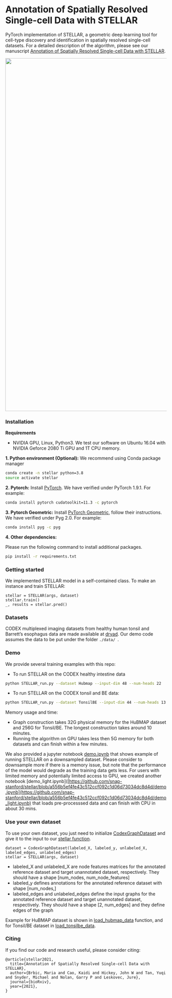 # Annotation of Spatially Resolved Single-cell Data with STELLAR

PyTorch implementation of STELLAR, a geometric deep learning tool for cell-type discovery and identification in spatially resolved single-cell datasets. For a detailed description of the algorithm, please see our manuscript [Annotation of Spatially Resolved Single-cell Data with STELLAR](https://www.biorxiv.org/content/10.1101/2021.11.24.469947v1.full.pdf).


<p align="center">
<img src="https://github.com/snap-stanford/stellar/blob/main/images/stellar_overview.png" width="1100" align="center">
</p>



### Installation

**Requirements**

- NVIDIA GPU, Linux, Python3. We test our software on Ubuntu 16.04 with NVIDIA Geforce 2080 Ti GPU and 1T CPU memory. 


**1. Python environment (Optional):**
We recommend using Conda package manager

```bash
conda create -n stellar python=3.8
source activate stellar
```

**2. Pytorch:**
Install [PyTorch](https://pytorch.org/). 
We have verified under PyTorch 1.9.1. For example:
```bash
conda install pytorch cudatoolkit=11.3 -c pytorch
```

**3. Pytorch Geometric:**
Install [PyTorch Geometric](https://pytorch-geometric.readthedocs.io/en/latest/notes/installation.html), 
follow their instructions. We have verified under Pyg 2.0. For example:
```bash
conda install pyg -c pyg
```

**4. Other dependencies:**

Please run the following command to install additional packages.
```bash
pip install -r requirements.txt
```

### Getting started

We implemented STELLAR model in a self-contained class. To make an instance and train STELLAR:

```
stellar = STELLAR(args, dataset)
stellar.train()
_, results = stellar.pred()
```
### Datasets

CODEX multiplexed imaging datasets from healthy human tonsil and Barrett’s esophagus data are made available at [dryad](https://datadryad.org/stash/share/1OQtxew0Unh3iAdP-ELew-ctwuPTBz6Oy8uuyxqliZk). Our demo code assumes the data to be put under the folder `./data/ `.

### Demo

We provide several training examples with this repo:

- To run STELLAR on the CODEX healthy intestine data

```bash
python STELLAR_run.py --dataset Hubmap --input-dim 48 --num-heads 22
```

- To run STELLAR on the CODEX tonsil and BE data:

```bash
python STELLAR_run.py --dataset TonsilBE --input-dim 44 --num-heads 13 --num-seed-class 3
```
Memory usage and time:
-  Graph construction takes 32G physical memory for the HuBMAP dataset and 256G for Tonsil/BE. The longest construction takes around 10 minutes.
-  Running the algorithm on GPU takes less then 5G memory for both datasets and can finish within a few minutes.

We also provided a jupyter notebook [demo.ipynb](https://github.com/snap-stanford/stellar/blob/a556b5ef4fe43c512ccf092c1d06d73034dc8d4d/demo.ipynb) that shows example of running STELLAR on a downsampled dataset. Please consider to downsample more if there is a memory issue, but note that the performance of the model would degrade as the training data gets less. For users with limited memory and potentially limited access to GPU, we created another notebook [demo_light.ipynb]([https://github.com/snap-stanford/stellar/blob/a556b5ef4fe43c512ccf092c1d06d73034dc8d4d/demo.ipynb](https://github.com/snap-stanford/stellar/blob/a556b5ef4fe43c512ccf092c1d06d73034dc8d4d/demo_light.ipynb) that loads pre-processsed data and can finish with CPU in about 30 mins.

### Use your own dataset

To use your own dataset, you just need to initialize [CodexGraphDataset](https://github.com/snap-stanford/stellar/blob/a556b5ef4fe43c512ccf092c1d06d73034dc8d4d/datasets.py#L77) and give it to the input to our [stellar function](https://github.com/snap-stanford/stellar/blob/main/STELLAR.py).

```
dataset = CodexGraphDataset(labeled_X, labeled_y, unlabeled_X, labeled_edges, unlabeled_edges)
stellar = STELLAR(args, dataset)
```

- labeled_X and unlabeled_X are node features matrices for the annotated reference dataset and target unannotated dataset, respectively. They should  have a shape [num_nodes, num_node_features] 
- labeled_y defines annotations for the annotated reference dataset with shape [num_nodes,] 
- labeled_edges and unlabeled_edges define the input graphs for the annotated reference dataset and target unannotated dataset, respectively. They should have a shape [2, num_edges] and they define edges of the graph

Example for HuBMAP dataset is shown in [load_hubmap_data](https://github.com/snap-stanford/stellar/blob/a556b5ef4fe43c512ccf092c1d06d73034dc8d4d/datasets.py#L30) function, and for Tonsil/BE dataset in [load_tonsilbe_data](https://github.com/snap-stanford/stellar/blob/a556b5ef4fe43c512ccf092c1d06d73034dc8d4d/datasets.py#L53).


### Citing

If you find our code and research useful, please consider citing:

```
@article{stellar2021,
  title={Annotation of Spatially Resolved Single-cell Data with STELLAR},
  author={Brbic, Maria and Cao, Kaidi and Hickey, John W and Tan, Yuqi and Snyder, Michael and Nolan, Garry P and Leskovec, Jure},
  journal={bioRxiv},
  year={2021},
}
```
